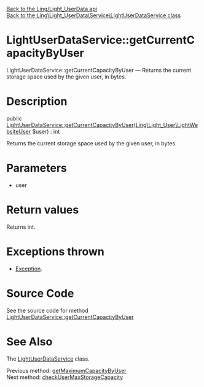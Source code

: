 [Back to the Ling/Light_UserData api](https://github.com/lingtalfi/Light_UserData/blob/master/doc/api/Ling/Light_UserData.md)<br>
[Back to the Ling\Light_UserData\Service\LightUserDataService class](https://github.com/lingtalfi/Light_UserData/blob/master/doc/api/Ling/Light_UserData/Service/LightUserDataService.md)


LightUserDataService::getCurrentCapacityByUser
================



LightUserDataService::getCurrentCapacityByUser — Returns the current storage space used by the given user, in bytes.




Description
================


public [LightUserDataService::getCurrentCapacityByUser](https://github.com/lingtalfi/Light_UserData/blob/master/doc/api/Ling/Light_UserData/Service/LightUserDataService/getCurrentCapacityByUser.md)([Ling\Light_User\LightWebsiteUser](https://github.com/lingtalfi/Light_User/blob/master/doc/api/Ling/Light_User/LightWebsiteUser.md) $user) : int




Returns the current storage space used by the given user, in bytes.




Parameters
================


- user

    


Return values
================

Returns int.


Exceptions thrown
================

- [Exception](http://php.net/manual/en/class.exception.php).&nbsp;







Source Code
===========
See the source code for method [LightUserDataService::getCurrentCapacityByUser](https://github.com/lingtalfi/Light_UserData/blob/master/Service/LightUserDataService.php#L425-L432)


See Also
================

The [LightUserDataService](https://github.com/lingtalfi/Light_UserData/blob/master/doc/api/Ling/Light_UserData/Service/LightUserDataService.md) class.

Previous method: [getMaximumCapacityByUser](https://github.com/lingtalfi/Light_UserData/blob/master/doc/api/Ling/Light_UserData/Service/LightUserDataService/getMaximumCapacityByUser.md)<br>Next method: [checkUserMaxStorageCapacity](https://github.com/lingtalfi/Light_UserData/blob/master/doc/api/Ling/Light_UserData/Service/LightUserDataService/checkUserMaxStorageCapacity.md)<br>

